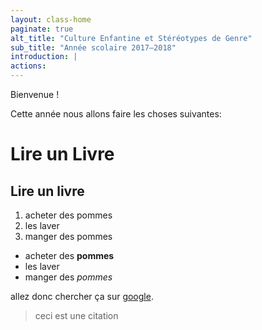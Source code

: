 ```yaml
---
layout: class-home
paginate: true
alt_title: "Culture Enfantine et Stéréotypes de Genre"
sub_title: "Année scolaire 2017—2018"
introduction: |
actions:
---
```


Bienvenue ! 

Cette année nous allons faire les choses suivantes:

Lire un Livre
=============

## Lire un livre ##

1. acheter des pommes
2. les laver
3. manger des pommes

- acheter des **pommes**
- les laver
- manger des _pommes_

allez donc chercher ça sur [google](https://google.com).

> ceci est une citation
